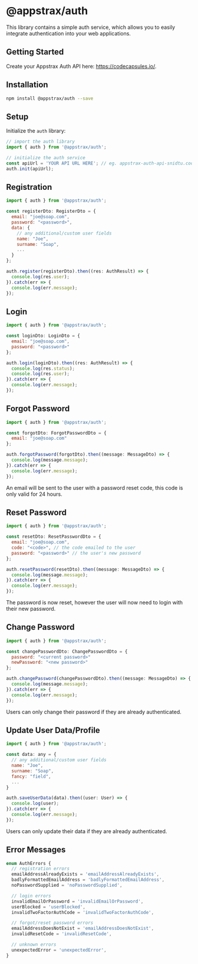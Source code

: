 # @appstrax/auth

This library contains a simple auth service, which allows you to easily integrate authentication into your web applications.

## Getting Started

Create your Appstrax Auth API here: https://codecapsules.io/.

## Installation

```bash
npm install @appstrax/auth --save
```

## Setup

Initialize the `auth` library:

```javascript
// import the auth library
import { auth } from '@appstrax/auth';

// initialize the auth service
const apiUrl = 'YOUR API URL HERE'; // eg. appstrax-auth-api-snidtu.codecapsules.co.za
auth.init(apiUrl);
```

## Registration

```javascript
import { auth } from '@appstrax/auth';

const registerDto: RegisterDto = {
  email: "joe@soap.com",
  password: "<password>",
  data: {
    // any additional/custom user fields
    name: "Joe",
    surname: "Soap",
    ...
  }
};

auth.register(registerDto).then((res: AuthResult) => {
  console.log(res.user);
}).catch(err => {
  console.log(err.message);
});
```

## Login

```javascript
import { auth } from '@appstrax/auth';

const loginDto: LoginDto = {
  email: "joe@soap.com",
  password: "<password>"
};

auth.login(loginDto).then((res: AuthResult) => {
  console.log(res.status);
  console.log(res.user);
}).catch(err => {
  console.log(err.message);
});
```

## Forgot Password

```javascript
import { auth } from '@appstrax/auth';

const forgotDto: ForgotPasswordDto = {
  email: "joe@soap.com"
};

auth.forgotPassword(forgotDto).then((message: MessageDto) => {
  console.log(message.message);
}).catch(err => {
  console.log(err.message);
});
```

An email will be sent to the user with a password reset code, this code is only valid for 24 hours.


## Reset Password

```javascript
import { auth } from '@appstrax/auth';

const resetDto: ResetPasswordDto = {
  email: "joe@soap.com",
  code: "<code>", // the code emailed to the user
  password: "<password>" // the user's new password
};

auth.resetPassword(resetDto).then((message: MessageDto) => {
  console.log(message.message);
}).catch(err => {
  console.log(err.message);
});
```

The password is now reset, however the user will now need to login with their new password.


## Change Password

```javascript
import { auth } from '@appstrax/auth';

const changePasswordDto: ChangePasswordDto = {
  password: "<current password>"
  newPassword: "<new password>"
};

auth.changePassword(changePasswordDto).then((message: MessageDto) => {
  console.log(message.message);
}).catch(err => {
  console.log(err.message);
});
```

Users can only change their password if they are already authenticated.


## Update User Data/Profile

```javascript
import { auth } from '@appstrax/auth';

const data: any = {
  // any additional/custom user fields
  name: "Joe",
  surname: "Soap",
  fancy: "field",
  ...
}

auth.saveUserData(data).then((user: User) => {
  console.log(user);
}).catch(err => {
  console.log(err.message);
});
```

Users can only update their data if they are already authenticated.

## Error Messages
```javascript
enum AuthErrors {
  // registration errors
  emailAddressAlreadyExists = 'emailAddressAlreadyExists',
  badlyFormattedEmailAddress = 'badlyFormattedEmailAddress',
  noPasswordSupplied = 'noPasswordSupplied',

  // login errors
  invalidEmailOrPassword = 'invalidEmailOrPassword',
  userBlocked = 'userBlocked',
  invalidTwoFactorAuthCode = 'invalidTwoFactorAuthCode',

  // forgot/reset password errors
  emailAddressDoesNotExist = 'emailAddressDoesNotExist',
  invalidResetCode = 'invalidResetCode',

  // unknown errors
  unexpectedError = 'unexpectedError',
}
```